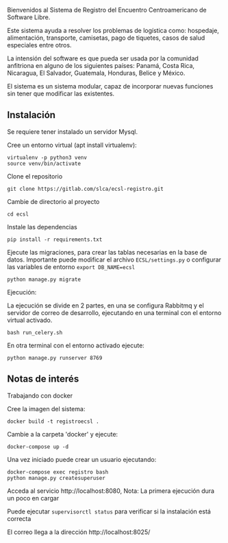 Bienvenidos al Sistema de Registro del Encuentro Centroamericano de Software Libre.

Este sistema ayuda a resolver los problemas de logística como: hospedaje, alimentación, transporte, camisetas, pago de tiquetes, casos de salud especiales entre otros.

La intensión del software es que pueda ser usada por la comunidad anfitriona en alguno de los siguientes países: Panamá, Costa Rica, Nicaragua, El Salvador, Guatemala, Honduras, Belice y México.

El sistema es un sistema modular, capaz de incorporar nuevas funciones sin tener que modificar las existentes.

## Instalación

Se requiere tener instalado un servidor Mysql.

Cree un entorno virtual (apt install virtualenv):

```   
virtualenv -p python3 venv
source venv/bin/activate
```

Clone el repositorio 

`git clone https://gitlab.com/slca/ecsl-registro.git`

Cambie de directorio al proyecto

`cd ecsl`

Instale las dependencias 

`pip install -r requirements.txt`

Ejecute las migraciones, para crear las tablas necesarias en la base de datos.
Importante puede modificar el archivo `ECSL/settings.py` o configurar las variables de entorno `export DB_NAME=ecsl`

`python manage.py migrate`

Ejecución: 

La ejecución se divide en 2 partes, en una se configura Rabbitmq y el servidor de correo de desarrollo, ejecutando en una terminal con el entorno virtual activado.

`bash run_celery.sh`

En otra terminal con el entorno activado ejecute:

`python manage.py runserver 8769`

## Notas de interés 


Trabajando con docker 

Cree la imagen del sistema: 

`docker build -t registroecsl .`

Cambie a la carpeta 'docker' y ejecute:

`docker-compose up -d`

Una vez iniciado puede crear un usuario ejecutando:

```
docker-compose exec registro bash
python manage.py createsuperuser
```

Acceda al servicio http://localhost:8080, Nota: La primera ejecución dura un poco en cargar

Puede ejecutar `supervisorctl status` para verificar si la instalación está correcta

El correo llega a la dirección http://localhost:8025/
